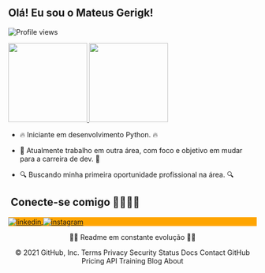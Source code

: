 
  <h2> Olá! Eu sou o Mateus Gerigk!</h2>
  <p align="left"> <img src="https://komarev.com/ghpvc/?username=MateusGerigk&color=orange" alt="Profile views" /> </p>

  <a href="https://github.com/MateusGerigk">
  <img height="160em" src="https://github-readme-stats.vercel.app/api?username=MateusGerigk&show_icons=true&theme=darcula&include_all_commits=true&count_private=true"/>
  <img height="160em" src="https://github-readme-stats.vercel.app/api/top-langs/?username=MateusGerigk&layout=compact&langs_count=7&theme=darcula"/></a>
  </br>

- 🔥 Iniciante em desenvolvimento Python. 🔥
  
- 🔭 Atualmente trabalho em outra área, com foco e objetivo em mudar para a carreira de dev. 🔭
  
- 🔍 Buscando minha primeira oportunidade profissional na área. 🔍
  
  
##  &nbsp;Conecte-se comigo 🤜🏻🤛🏻

<p align="left" style="background:orange">
  
<a href="https://linkedin.com/in/mateus-gerigk" target="_blank">
  <img align="center" src="https://img.shields.io/badge/-Mateus Gerigk-05122A?style=flat&logo=linkedin" alt="linkedin"/>
</a>
<a href="https://instagram.com/mateusgerigk" target="_blank">
 <img align="center" src="https://img.shields.io/badge/-mateusgerigk-05122A?style=flat&logo=instagram" alt="instagram"/>
</a>
</p>

<div align="center">🚧🚧 Readme em constante evolução 🚧🚧

© 2021 GitHub, Inc.
Terms
Privacy
Security
Status
Docs
Contact GitHub
Pricing
API
Training
Blog
About</div>
